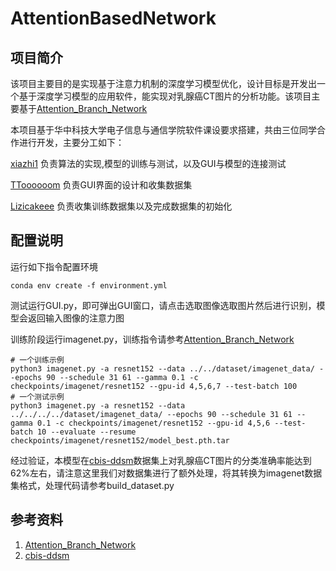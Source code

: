 # AttentionBasedNetwork

## 项目简介

该项目主要目的是实现基于注意力机制的深度学习模型优化，设计目标是开发出一个基于深度学习模型的应用软件，能实现对乳腺癌CT图片的分析功能。该项目主要基于[Attention_Branch_Network](https://github.com/machine-perception-robotics-group/attention_branch_network)

本项目基于华中科技大学电子信息与通信学院软件课设要求搭建，共由三位同学合作进行开发，主要分工如下：

[xiazhi1](https://github.com/xiazhi1) 负责算法的实现,模型的训练与测试，以及GUI与模型的连接测试

[TToooooom](https://github.com/TToooooom) 负责GUI界面的设计和收集数据集


[Lizicakeee](https://github.com/Lizicakeee) 负责收集训练数据集以及完成数据集的初始化

## 配置说明

运行如下指令配置环境
```
conda env create -f environment.yml
```

测试运行GUI.py，即可弹出GUI窗口，请点击选取图像选取图片然后进行识别，模型会返回输入图像的注意力图

训练阶段运行imagenet.py，训练指令请参考[Attention_Branch_Network](https://github.com/machine-perception-robotics-group/attention_branch_network)


```
# 一个训练示例
python3 imagenet.py -a resnet152 --data ../../dataset/imagenet_data/ --epochs 90 --schedule 31 61 --gamma 0.1 -c checkpoints/imagenet/resnet152 --gpu-id 4,5,6,7 --test-batch 100
# 一个测试示例
python3 imagenet.py -a resnet152 --data ../../../../dataset/imagenet_data/ --epochs 90 --schedule 31 61 --gamma 0.1 -c checkpoints/imagenet/resnet152 --gpu-id 4,5,6 --test-batch 10 --evaluate --resume checkpoints/imagenet/resnet152/model_best.pth.tar
```

经过验证，本模型在[cbis-ddsm](https://www.kaggle.com/datasets/awsaf49/cbis-ddsm-breast-cancer-image-dataset)数据集上对乳腺癌CT图片的分类准确率能达到62%左右，请注意这里我们对数据集进行了额外处理，将其转换为imagenet数据集格式，处理代码请参考build_dataset.py

## 参考资料

1. [Attention_Branch_Network](https://github.com/machine-perception-robotics-group/attention_branch_network)
2. [cbis-ddsm](https://www.kaggle.com/datasets/awsaf49/cbis-ddsm-breast-cancer-image-dataset)